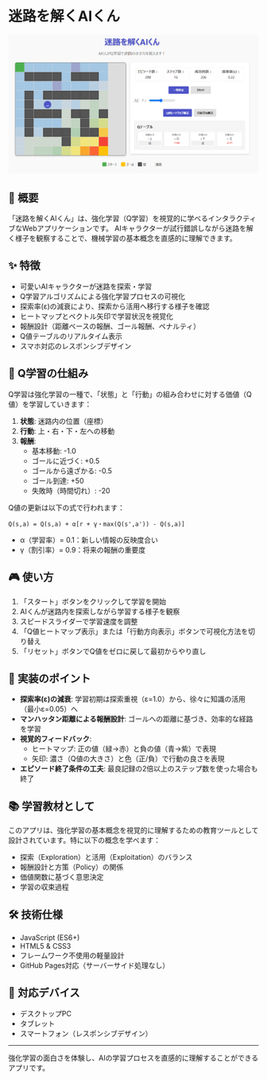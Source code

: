# 迷路を解くAIくん

![迷路を解くAIくん](screenshot.png)

## 📑 概要

「迷路を解くAIくん」は、強化学習（Q学習）を視覚的に学べるインタラクティブなWebアプリケーションです。
AIキャラクターが試行錯誤しながら迷路を解く様子を観察することで、機械学習の基本概念を直感的に理解できます。

## ✨ 特徴

- 可愛いAIキャラクターが迷路を探索・学習
- Q学習アルゴリズムによる強化学習プロセスの可視化
- 探索率(ε)の減衰により、探索から活用へ移行する様子を確認
- ヒートマップとベクトル矢印で学習状況を視覚化
- 報酬設計（距離ベースの報酬、ゴール報酬、ペナルティ）
- Q値テーブルのリアルタイム表示
- スマホ対応のレスポンシブデザイン

## 🧠 Q学習の仕組み

Q学習は強化学習の一種で、「状態」と「行動」の組み合わせに対する価値（Q値）を学習していきます：

1. **状態**: 迷路内の位置（座標）
2. **行動**: 上・右・下・左への移動
3. **報酬**: 
   - 基本移動: -1.0
   - ゴールに近づく: +0.5
   - ゴールから遠ざかる: -0.5
   - ゴール到達: +50
   - 失敗時（時間切れ）: -20

Q値の更新は以下の式で行われます：
```
Q(s,a) = Q(s,a) + α[r + γ・max(Q(s',a')) - Q(s,a)]
```
- α（学習率）= 0.1：新しい情報の反映度合い
- γ（割引率）= 0.9：将来の報酬の重要度

## 🎮 使い方

1. 「スタート」ボタンをクリックして学習を開始
2. AIくんが迷路内を探索しながら学習する様子を観察
3. スピードスライダーで学習速度を調整
4. 「Q値ヒートマップ表示」または「行動方向表示」ボタンで可視化方法を切り替え
5. 「リセット」ボタンでQ値をゼロに戻して最初からやり直し

## 🔧 実装のポイント

- **探索率(ε)の減衰**: 学習初期は探索重視（ε=1.0）から、徐々に知識の活用（最小ε=0.05）へ
- **マンハッタン距離による報酬設計**: ゴールへの距離に基づき、効率的な経路を学習
- **視覚的フィードバック**: 
  - ヒートマップ: 正の値（緑→赤）と負の値（青→紫）で表現
  - 矢印: 濃さ（Q値の大きさ）と色（正/負）で行動の良さを表現
- **エピソード終了条件の工夫**: 最良記録の2倍以上のステップ数を使った場合も終了

## 📚 学習教材として

このアプリは、強化学習の基本概念を視覚的に理解するための教育ツールとして設計されています。特に以下の概念を学べます：

- 探索（Exploration）と活用（Exploitation）のバランス
- 報酬設計と方策（Policy）の関係
- 価値関数に基づく意思決定
- 学習の収束過程

## 🛠️ 技術仕様

- JavaScript (ES6+)
- HTML5 & CSS3
- フレームワーク不使用の軽量設計
- GitHub Pages対応（サーバーサイド処理なし）

## 📱 対応デバイス

- デスクトップPC
- タブレット
- スマートフォン（レスポンシブデザイン）

---

強化学習の面白さを体験し、AIの学習プロセスを直感的に理解することができるアプリです。